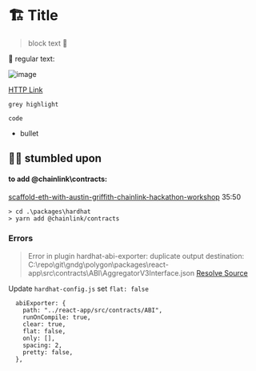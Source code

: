 # 🏗 Title

> block text 🚀

🧪 regular text:

![image](https://wvrps.mypinata.cloud/ipfs/Qmeq3o4g8hW2GJQGwzmFn6tqageTHfcMgVAmRUNo5W13Uy/WVRP-678.png)

[HTTP Link](https://https://gndg-metadata.vercel.app/api/WVRP-678/)

`grey highlight`

```
code
```
- bullet


## 🏄‍♂️ stumbled upon

#### to add @chainlink\contracts:
[scaffold-eth-with-austin-griffith-chainlink-hackathon-workshop](https://blockpaths.com/projects/scaffold-eth-with-austin-griffith-chainlink-hackathon-workshop/)
35:50

```
> cd .\packages\hardhat
> yarn add @chainlink/contracts
```

### Errors
> Error in plugin hardhat-abi-exporter: duplicate output destination: C:\repo\git\gndg\polygon\packages\react-app\src\contracts\ABI\AggregatorV3Interface.json
[Resolve Source](https://github.com/ItsNickBarry/hardhat-abi-exporter)

Update `hardhat-config.js` set `flat: false`
```
  abiExporter: {
    path: "../react-app/src/contracts/ABI",
    runOnCompile: true,
    clear: true,
    flat: false,
    only: [],
    spacing: 2,
    pretty: false,
  },
  ```
